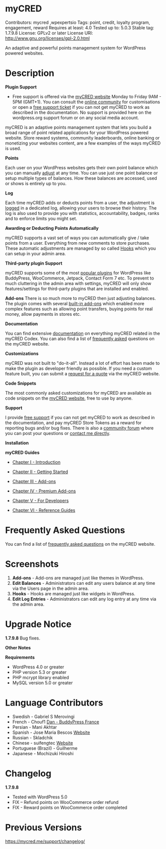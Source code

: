 # myCRED
Contributors: mycred ,wpexpertsio
Tags: point, credit, loyalty program, engagement, reward
Requires at least: 4.0
Tested up to: 5.0.3
Stable tag: 1.7.9.8
License: GPLv2 or later
License URI: http://www.gnu.org/licenses/gpl-2.0.html

An adaptive and powerful points management system for WordPress powered websites.

# Description 

**Plugin Support**
- Free support is offered via the [myCRED website](https://mycred.me/support/) Monday to Friday 9AM - 5PM (GMT+1). You can consult the [online community](https://mycred.me/support/forums/) for customisations or open a [free support ticket](https://mycred.me/support/) if you can not get myCRED to work as described in the documentation. No support is provided here on the wordpress.org support forum or on any social media account.

myCRED is an adaptive points management system that lets you build a broad range of point related applications for your WordPress powered website.
Store reward systems, community leaderboards, online banking or monetizing your websites content, are a few examples of the ways myCRED is used.


**Points**

Each user on your WordPress websites gets their own point balance which you can manually [adjust](https://mycred.me/about/features/#points-management) at any time. You can use just one point balance or setup multiple types of balances. How these balances are accessed, used or shows is entirely up to you.


**Log**

Each time myCRED adds or deducts points from a user, the adjustment is [logged](https://mycred.me/about/features/#account-history) in a dedicated log, allowing your users to browse their history. The log is also used to provide you with statistics, accountability, badges, ranks and to enforce limits you might set.


**Awarding or Deducting Points Automatically**

myCRED supports a vast set of ways you can automatically give / take points from a user. Everything from new comments to store purchases. These automatic adjustments are managed by so called [Hooks](https://mycred.me/about/features/#automatic-points) which you can setup in your admin area.


**Third-party plugin Support**

myCRED supports some of the most [popular plugins](https://mycred.me/about/supported-plugins/) for WordPress like BuddyPress, WooCommerce, Jetpack, Contact Form 7 etc. To prevent to much cluttering in the admin area with settings, myCRED will only show features/settings for third-party plugins that are installed and enabled.


**Add-ons**
There is so much more to myCRED then just adjusting balances. The plugin comes with several [built-in add-ons](https://mycred.me/add-ons/) which enabled more complex features such as allowing point transfers, buying points for real money, allow payments in stores etc.

**Documentation**

You can find extensive [documentation](http://codex.mycred.me/) on everything myCRED related in the myCRED Codex. You can also find a list of [frequently asked](https://mycred.me/about/faq/) questions on the myCRED website.


**Customizations**

myCRED was not built to "do-it-all". Instead a lot of effort has been made to make the plugin as developer friendly as possible. If you need a custom feature built, you can submit a [request for a quote](https://mycred.me/customize/request-quote/) via the myCRED website.


**Code Snippets**

The most commonly asked customizations for myCRED are available as code snippets on the [myCRED website](https://mycred.me/code-snippets/), free to use by anyone.

**Support** 

I provide [free support](https://mycred.me/support/) if you can not get myCRED to work as described in the documentation, and pay myCRED Store Tokens as a reward for reporting bugs and/or bug fixes. There is also a [community forum](https://mycred.me/support/forums/) where you can post your questions or [contact me directly](https://mycred.me/contact/).


**Installation**

**myCRED Guides**

- [Chapter I - Introduction](http://codex.mycred.me/chapter-i/)

- [Chapter II - Getting Started](http://codex.mycred.me/chapter-ii/)

- [Chapter III - Add-ons](http://codex.mycred.me/chapter-iii/)

- [Chapter IV - Premium Add-ons](http://codex.mycred.me/chapter-iv/)

- [Chapter V - For Developers](http://codex.mycred.me/chapter-v/)

- [Chapter VI - Reference Guides](http://codex.mycred.me/chapter-vi/)


# Frequently Asked Questions

You can find a list of [frequently asked questions](https://mycred.me/about/faq/) on the myCRED website.


# Screenshots

1. **Add-ons** - Add-ons are managed just like themes in WordPress.
2. **Edit Balances** - Administrators can edit any users balance at any time via the Users page in the admin area.
3. **Hooks** - Hooks are managed just like widgets in WordPress.
4. **Edit Log Entries** - Administrators can edit any log entry at any time via the admin area.


# Upgrade Notice

**1.7.9.8** 
Bug fixes.


**Other Notes**

**Requirements**
- WordPress 4.0 or greater
- PHP version 5.3 or greater
- PHP mcrypt library enabled
- MySQL version 5.0 or greater

# Language Contributors 
- Swedish - Gabriel S Merovingi
- French - Chouf1 [Dan - BuddyPress France](http://bp-fr.net/)
- Persian - Mani Akhtar
- Spanish - Jose Maria Bescos [Website](http://www.ibidem-translations.com/spanish.php)
- Russian - Skladchik
- Chinese - suifengtec [Website](http://coolwp.com)
- Portuguese (Brazil) - Guilherme
- Japanese - Mochizuki Hiroshi


# Changelog 

**1.7.9.8**
- Tested with WordPress 5.0
- FIX – Refund points on WooCommerce order refund
- FIX - Reward points on WooCommerce order completed

# Previous Versions 
https://mycred.me/support/changelog/
